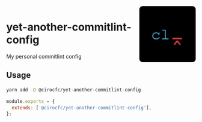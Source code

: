 <img src="./icons/128.png" width="150px" align="right"/>

# yet-another-commitlint-config

My personal commitlint config

## Usage

```sh
yarn add -D @cirocfc/yet-another-commitlint-config
```

```js
module.exports = {
  extends: ['@cirocfc/yet-another-commitlint-config'],
};
```
